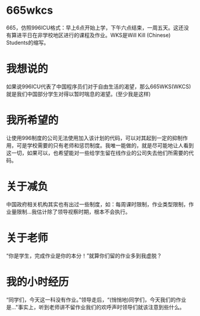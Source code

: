 # 665wkcs
665，仿照996ICU格式：早上6点开始上学，下午六点结束，一周五天。这还没有算进平日在非学校地区进行的课程及作业。WKS是Will Kill (Chinese) Students的缩写。
# 我想说的
如果说996ICU代表了中国程序员们对于自由生活的渴望，那么665WKS(WKCS)就是我们中国部分学生对得以暂时喘息的渴望。(至少我是这样)
# 我所希望的
让使用996制度的公司无法使用加入该计划的代码，可以对其起到一定的抑制作用，可是学校需要的只有老师和惩罚制度。我唯一能做的，就是尽可能地让人看到这一切，如果可以，也希望能对一些给学生留在线作业的公司失去他们所需要的代码。
# 关于减负
中国政府相关机构其实也有出过一些制度，如：每周课时限制，作业类型限制，作业量限制...我估计除了领导视察时期，根本不会执行。
# 关于老师
“你是学生，完成作业是你的本分！”就算你们留的作业多到我虚脱？
# 我的小时经历
“同学们，今天这一科没有作业。”领导走后，“(悄悄地)同学们，今天我们的作业是..."事实上，听到老师讲不留作业我们的欢呼声时领导们就该注意到些什么。
